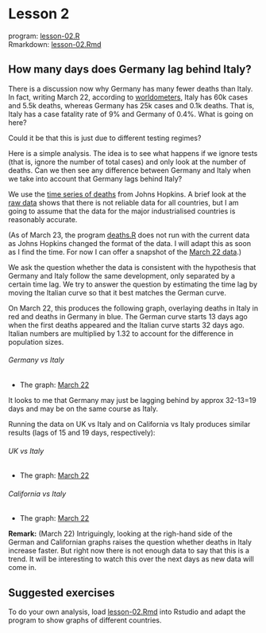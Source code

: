 # Lesson 2

program: [lesson-02.R](lesson-02.R)  
Rmarkdown: [lesson-02.Rmd](lesson-02.Rmd)  

## How many days does Germany lag behind Italy?  

There is a discussion now why Germany has many fewer deaths than Italy. In fact, writing March 22, according to [worldometers](https://www.worldometers.info/coronavirus/#countries), Italy has 60k cases and 5.5k deaths, whereas Germany has 25k cases and 0.1k deaths. That is, Italy has a case fatality rate of 9% and Germany of 0.4%. What is going on here? 

Could it be that this is just due to different testing regimes? 

Here is a simple analysis. The idea is to see what happens if we ignore tests (that is, ignore the number of total cases) and only look at the number of deaths. Can we then see any difference between Germany and Italy when we take into account that Germany lags behind Italy? 

We use the [time series of deaths](https://github.com/CSSEGISandData/COVID-19/blob/master/csse_covid_19_data/csse_covid_19_time_series/time_series_19-covid-Deaths.csv) from Johns Hopkins. A brief look at the [raw data](https://raw.githubusercontent.com/CSSEGISandData/COVID-19/master/csse_covid_19_data/csse_covid_19_time_series/time_series_19-covid-Deaths.csv) shows that there is not reliable data for all countries, but I am going to assume that the data for the major industrialised countries is reasonably accurate. 

(As of March 23, the program [deaths.R](deaths.R) does not run with the current data as Johns Hopkins changed the format of the data. I will adapt this as soon as I find the time. For now I can offer a snapshot of the [March 22 data](time_series_19-covid-Deaths-March-22.csv).)

We ask the question whether the data is consistent with the hypothesis that Germany and Italy follow the same development, only separated by a certain time lag. We try to answer the question by estimating the time lag by moving the Italian curve so that it best matches the German curve.

 On March 22, this produces the following graph, overlaying deaths in Italy in red and deaths in Germany in blue. The German curve starts 13 days ago when the first deaths appeared and the Italian curve starts 32 days ago. Italian numbers are multiplied by 1.32 to account for the difference in population sizes. 

###### Germany vs Italy

- The graph: [March 22](Germany-Italy-March-22.png)

It looks to me that Germany may just be lagging behind by approx 32-13=19 days and may be on the same course as Italy. 

Running the data on UK vs Italy and on California vs Italy produces similar results (lags of 15 and 19 days, respectively):

###### UK vs Italy

- The graph: [March 22](UK-Italy-March-22.png)

###### California vs Italy

- The graph: [March 22](California-Italy-March-22.png)

**Remark:** (March 22) Intriguingly, looking at the righ-hand side of the German and Californian graphs raises the question whether deaths in Italy increase faster. But right now there is not enough data to say that this is a trend. It will be interesting to watch this over the next days as new data will come in.

## Suggested exercises

To do your own analysis, load [lesson-02.Rmd](lesson-02.Rmd) into Rstudio and adapt the program to show graphs of different countries.
